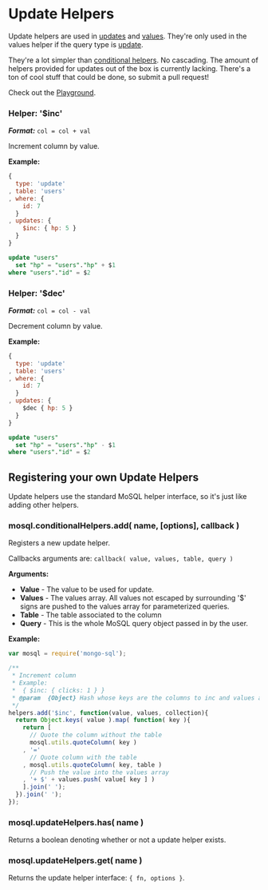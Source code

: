# Update Helpers

Update helpers are used in [updates](./query-helpers.md#helper-updates) and [values](./query-helpers.md#helper-updates). They're only used in the values helper if the query type is [update](./query-types.md#type-update).

They're a lot simpler than [conditional helpers](./conditional-helpers.md). No cascading. The amount of helpers provided for updates out of the box is currently lacking. There's a ton of cool stuff that could be done, so submit a pull request!

Check out the [Playground](http://mosql.j0.hn/#/snippets/1n).

### Helper: '$inc'

___Format:___ ```col = col + val```

Increment column by value.

__Example:__

```javascript
{
  type: 'update'
, table: 'users'
, where: {
    id: 7
  }
, updates: {
    $inc: { hp: 5 }
  }
}
```

```sql
update "users"
  set "hp" = "users"."hp" + $1
where "users"."id" = $2
```

### Helper: '$dec'

___Format:___ ```col = col - val```

Decrement column by value.

__Example:__

```javascript
{
  type: 'update'
, table: 'users'
, where: {
    id: 7
  }
, updates: {
    $dec { hp: 5 }
  }
}
```

```sql
update "users"
  set "hp" = "users"."hp" - $1
where "users"."id" = $2
```

## Registering your own Update Helpers

Update helpers use the standard MoSQL helper interface, so it's just like adding other helpers.

### mosql.conditionalHelpers.add( name, [options], callback )

Registers a new update helper.

Callbacks arguments are: ```callback( value, values, table, query )```

__Arguments:__

* __Value__ - The value to be used for update.
* __Values__ - The values array. All values not escaped by surrounding '$' signs are pushed to the values array for parameterized queries.
* __Table__ - The table associated to the column
* __Query__ - This is the whole MoSQL query object passed in by the user.

__Example:__

```javascript
var mosql = require('mongo-sql');

/**
 * Increment column
 * Example:
 *  { $inc: { clicks: 1 } }
 * @param  {Object} Hash whose keys are the columns to inc and values are how much it will inc
 */
helpers.add('$inc', function(value, values, collection){
  return Object.keys( value ).map( function( key ){
    return [
      // Quote the column without the table
      mosql.utils.quoteColumn( key )
    , '='
      // Quote column with the table
    , mosql.utils.quoteColumn( key, table )
      // Push the value into the values array
    , '+ $' + values.push( value[ key ] )
    ].join(' ');
  }).join(' ');
});
```

### mosql.updateHelpers.has( name )

Returns a boolean denoting whether or not a update helper exists.

### mosql.updateHelpers.get( name )

Returns the update helper interface: ```{ fn, options }```.
